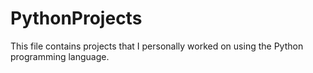# PythonProjects
 
 This file contains projects that I personally worked on using the Python programming language.